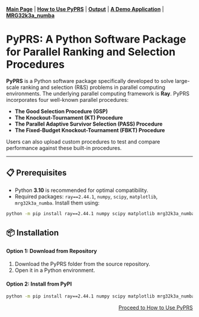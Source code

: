 [**Main Page**](README.md) | [**How to Use PyPRS**](./files/How%20to%20Use%20PyPRS.md) | [**Output**](./files/Output.md) | [**A Demo Application**](./files/A%20Demo%20Application.md) | [**MRG32k3a_numba**](./files/MRG32k3a_numba.md)


# PyPRS: A Python Software Package for Parallel Ranking and Selection Procedures



**PyPRS** is a Python software package specifically developed to solve large-scale ranking and selection (R&S) problems in parallel computing environments. The underlying parallel computing framework is **Ray**. PyPRS incorporates four well-known parallel procedures: 

- **The Good Selection Procedure (GSP)**
- **The Knockout-Tournament (KT) Procedure**
- **The Parallel Adaptive Survivor Selection (PASS) Procedure**
- **The Fixed-Budget Knockout-Tournament (FBKT) Procedure**

Users can also upload custom procedures to test and compare performance against these built-in procedures.

---
## 📋 Prerequisites
- Python **3.10** is recommended for optimal compatibility.
- Required packages:  `ray==2.44.1`, `numpy`, `scipy`, `matplotlib`, `mrg32k3a_numba`. Install them using:
```bash
python -m pip install ray==2.44.1 numpy scipy matplotlib mrg32k3a_numba
```

## 📦 Installation
#### Option 1: Download from Repository
1. Download the PyPRS folder from the source repository.
2. Open it in a Python environment.
#### Option 2: Install from PyPI
```bash
python -m pip install ray==2.44.1 numpy scipy matplotlib mrg32k3a_numba
```
<div style="text-align: right;">
<a href="./files/How to Use PyPRS.md"> Proceed to How to Use PyPRS</a>
</div>
